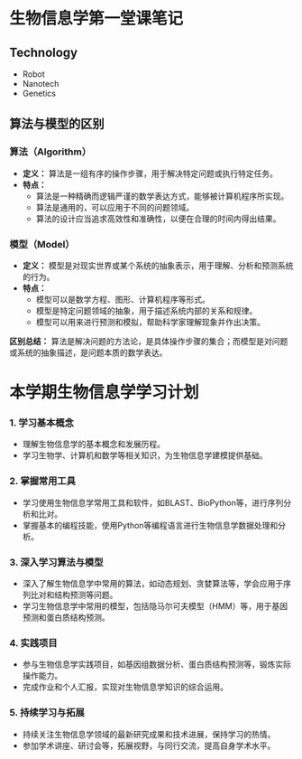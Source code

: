 # 生物信息学第一堂课笔记

## Technology
- Robot
- Nanotech
- Genetics

## 算法与模型的区别

### 算法（Algorithm）

- **定义：** 算法是一组有序的操作步骤，用于解决特定问题或执行特定任务。
- **特点：** 
  - 算法是一种精确而逻辑严谨的数学表达方式，能够被计算机程序所实现。
  - 算法是通用的，可以应用于不同的问题领域。
  - 算法的设计应当追求高效性和准确性，以便在合理的时间内得出结果。

### 模型（Model）

- **定义：** 模型是对现实世界或某个系统的抽象表示，用于理解、分析和预测系统的行为。
- **特点：**
  - 模型可以是数学方程、图形、计算机程序等形式。
  - 模型是特定问题领域的抽象，用于描述系统内部的关系和规律。
  - 模型可以用来进行预测和模拟，帮助科学家理解现象并作出决策。

**区别总结：** 算法是解决问题的方法论，是具体操作步骤的集合；而模型是对问题或系统的抽象描述，是问题本质的数学表达。

# 本学期生物信息学学习计划
### 1. **学习基本概念**
- 理解生物信息学的基本概念和发展历程。
- 学习生物学、计算机和数学等相关知识，为生物信息学建模提供基础。
### 2. **掌握常用工具**
- 学习使用生物信息学常用工具和软件，如BLAST、BioPython等，进行序列分析和比对。
- 掌握基本的编程技能，使用Python等编程语言进行生物信息学数据处理和分析。
### 3. **深入学习算法与模型**
- 深入了解生物信息学中常用的算法，如动态规划、贪婪算法等，学会应用于序列比对和结构预测等问题。
- 学习生物信息学中常用的模型，包括隐马尔可夫模型（HMM）等，用于基因预测和蛋白质结构预测。
### 4. **实践项目**
- 参与生物信息学实践项目，如基因组数据分析、蛋白质结构预测等，锻炼实际操作能力。
- 完成作业和个人汇报，实现对生物信息学知识的综合运用。
### 5. **持续学习与拓展**
- 持续关注生物信息学领域的最新研究成果和技术进展，保持学习的热情。
- 参加学术讲座、研讨会等，拓展视野，与同行交流，提高自身学术水平。
